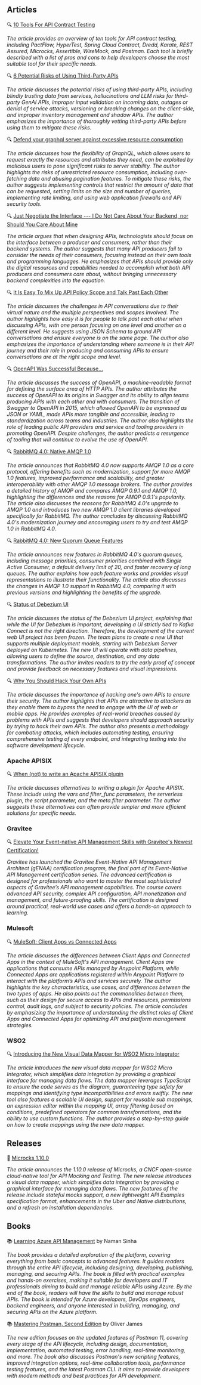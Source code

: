 ## Articles

🔍 [10 Tools For API Contract Testing](https://nordicapis.com/10-tools-for-api-contract-testing/)

_The article provides an overview of ten tools for API contract testing, including PactFlow, HyperTest, Spring Cloud Contract, Dredd, Karate, REST Assured, Microcks, Assertible, WireMock, and Postman. Each tool is briefly described with a list of pros and cons to help developers choose the most suitable tool for their specific needs._

🔍 [6 Potential Risks of Using Third-Party APIs](https://nordicapis.com/6-potential-risks-of-using-third-party-apis/)

_The article discusses the potential risks of using third-party APIs, including blindly trusting data from services, hallucinations and LLM risks for third-party GenAI APIs, improper input validation on incoming data, outages or denial of service attacks, versioning or breaking changes on the client-side, and improper inventory management and shadow APIs. The author emphasizes the importance of thoroughly vetting third-party APIs before using them to mitigate these risks._

🔍 [Defend your graphql server against excessive resource consumption](https://www.linode.com/blog/compute/defend-your-graphql-server-against-excessive-resource-consumption/)

_The article discusses how the flexibility of GraphQL, which allows users to request exactly the resources and attributes they need, can be exploited by malicious users to pose significant risks to server stability. The author highlights the risks of unrestricted resource consumption, including over-fetching data and abusing pagination features. To mitigate these risks, the author suggests implementing controls that restrict the amount of data that can be requested, setting limits on the size and number of queries, implementing rate limiting, and using web application firewalls and API security tools._

🔍 [Just Negotiate the Interface --- I Do Not Care About Your Backend, nor Should You Care About Mine](http://apievangelist.com/2024/08/28/just-negotiate-the-interface-i-do-not-care-about-your-backend-nor-should-you-care-about-mine/)

_The article argues that when designing APIs, technologists should focus on the interface between a producer and consumers, rather than their backend systems. The author suggests that many API producers fail to consider the needs of their consumers, focusing instead on their own tools and programming languages. He emphasizes that APIs should provide only the digital resources and capabilities needed to accomplish what both API producers and consumers care about, without bringing unnecessary backend complexities into the equation._

🔍 [It Is Easy To Mix Up API Policy Scope and Talk Past Each Other](http://apievangelist.com/2024/08/30/it-is-easy-to-mix-up-api-policy-scope-and-talk-past-each-other/)

_The article discusses the challenges in API conversations due to their virtual nature and the multiple perspectives and scopes involved. The author highlights how easy it is for people to talk past each other when discussing APIs, with one person focusing on one level and another on a different level. He suggests using JSON Schema to ground API conversations and ensure everyone is on the same page. The author also emphasizes the importance of understanding where someone is in their API journey and their role in producing and consuming APIs to ensure conversations are at the right scope and level._

🔍 [OpenAPI Was Successful Because...](http://apievangelist.com/2024/08/29/openapi-was-successful-because/)

_The article discusses the success of OpenAPI, a machine-readable format for defining the surface area of HTTP APIs. The author attributes the success of OpenAPI to its origins in Swagger and its ability to align teams producing APIs with each other and with consumers. The transition of Swagger to OpenAPI in 2015, which allowed OpenAPI to be expressed as JSON or YAML, made APIs more tangible and accessible, leading to standardization across teams and industries. The author also highlights the role of leading public API providers and service and tooling providers in promoting OpenAPI. Despite challenges, the author predicts a resurgence of tooling that will continue to evolve the use of OpenAPI._

🔍 [RabbitMQ 4.0: Native AMQP 1.0](https://www.rabbitmq.com/blog/2024/08/05/native-amqp)

_The article announces that RabbitMQ 4.0 now supports AMQP 1.0 as a core protocol, offering benefits such as modernization, support for more AMQP 1.0 features, improved performance and scalability, and greater interoperability with other AMQP 1.0 message brokers. The author provides a detailed history of AMQP and compares AMQP 0.9.1 and AMQP 1.0, highlighting the differences and the reasons for AMQP 0.9.1's popularity. The article also discusses the reasons for RabbitMQ 4.0's upgrade to AMQP 1.0 and introduces two new AMQP 1.0 client libraries developed specifically for RabbitMQ. The author concludes by discussing RabbitMQ 4.0's modernization journey and encouraging users to try and test AMQP 1.0 in RabbitMQ 4.0._

🔍 [RabbitMQ 4.0: New Quorum Queue Features](https://www.rabbitmq.com/blog/2024/08/28/quorum-queues-in-4.0)

_The article announces new features in RabbitMQ 4.0's quorum queues, including message priorities, consumer priorities combined with Single Active Consumer, a default delivery limit of 20, and faster recovery of long queues. The author explains how each feature works and provides visual representations to illustrate their functionality. The article also discusses the changes in AMQP 1.0 support in RabbitMQ 4.0, comparing it with previous versions and highlighting the benefits of the upgrade._

🔍 [Status of Debezium UI](https://debezium.io/blog/2024/08/05/Debezium-ui-update/)

_The article discusses the status of the Debezium UI project, explaining that while the UI for Debezium is important, developing a UI strictly tied to Kafka Connect is not the right direction. Therefore, the development of the current web UI project has been frozen. The team plans to create a new UI that supports multiple deployment models, starting with Debezium Server deployed on Kubernetes. The new UI will operate with data pipelines, allowing users to define the source, destination, and any data transformations. The author invites readers to try the early proof of concept and provide feedback on necessary features and visual impressions._

🔍 [Why You Should Hack Your Own APIs](https://nordicapis.com/why-you-should-hack-your-own-apis/)

_The article discusses the importance of hacking one's own APIs to ensure their security. The author highlights that APIs are attractive to attackers as they enable them to bypass the need to engage with the UI of web or mobile apps. He provides examples of real-world breaches caused by problems with APIs and suggests that developers should approach security by trying to hack their own APIs. The author also presents a methodology for combating attacks, which includes automating testing, ensuring comprehensive testing of every endpoint, and integrating testing into the software development lifecycle._

### Apache APISIX

🔍 [When (not) to write an Apache APISIX plugin](https://blog.frankel.ch/when-write-apisix-plugin/)

_The article discusses alternatives to writing a plugin for Apache APISIX. These include using the vars and filter_func parameters, the serverless plugin, the script parameter, and the meta.filter parameter. The author suggests these alternatives can often provide simpler and more efficient solutions for specific needs._

### Gravitee

🔍 [Elevate Your Event-native API Management Skills with Gravitee's Newest Certification!](https://www.gravitee.io/blog/elevate-your-event-native-api-management-skills-with-gravitees-newest-certification)

_Gravitee has launched the Gravitee Event-Native API Management Architect (gENAA) certification program, the final part of its Event-Native API Management certification series. The advanced certification is designed for professionals who want to master the most sophisticated aspects of Gravitee’s API management capabilities. The course covers advanced API security, complex API configuration, API monetization and management, and future-proofing skills. The certification is designed around practical, real-world use cases and offers a hands-on approach to learning._

### Mulesoft

🔍 [MuleSoft: Client Apps vs Connected Apps](https://medium.com/another-integration-blog/mulesoft-client-apps-vs-connected-apps-ece3e292601d)

_The article discusses the differences between Client Apps and Connected Apps in the context of MuleSoft's API management. Client Apps are applications that consume APIs managed by Anypoint Platform, while Connected Apps are applications registered within Anypoint Platform to interact with the platform’s APIs and services securely. The author highlights the key characteristics, use cases, and differences between the two types of apps. He also points out the commonalities between them, such as their design for secure access to APIs and resources, permissions control, audit logs, and subject to security policies. The article concludes by emphasizing the importance of understanding the distinct roles of Client Apps and Connected Apps for optimizing API and platform management strategies._

### WSO2

🔍 [Introducing the New Visual Data Mapper for WSO2 Micro Integrator](https://wso2.com/library/blogs/introducing-the-new-visual-data-mapper-for-wso2-micro-integrator/)

_The article introduces the new visual data mapper for WSO2 Micro Integrator, which simplifies data integration by providing a graphical interface for managing data flows. The data mapper leverages TypeScript to ensure the code serves as the diagram, guaranteeing type safety for mappings and identifying type incompatibilities and errors swiftly. The new tool also features a scalable UI design, support for reusable sub mappings, an expression editor within the mapping UI, array filtering based on conditions, predefined operators for common transformations, and the ability to use custom functions. The author provides a step-by-step guide on how to create mappings using the new data mapper._

## Releases

🚀 [Microcks 1.10.0](https://microcks.io/blog/microcks-1.10.0-release/)

_The article announces the 1.10.0 release of Microcks, a CNCF open-source cloud-native tool for API Mocking and Testing. The new release introduces a visual data mapper, which simplifies data integration by providing a graphical interface for managing data flows. The new features of the release include stateful mocks support, a new lightweight API Examples specification format, enhancements in the Uber and Native distributions, and a refresh on installation dependencies._

## Books

📚 [Learning Azure API Management](https://a.co/d/0NRtDya) by Naman Sinha

_The book provides a detailed exploration of the platform, covering everything from basic concepts to advanced features. It guides readers through the entire API lifecycle, including designing, developing, publishing, managing, and securing APIs. The book is filled with practical examples and hands-on exercises, making it suitable for developers and IT professionals aiming to build and manage reliable APIs using Azure. By the end of the book, readers will have the skills to build and manage robust APIs. The book is intended for Azure developers, DevOps engineers, backend engineers, and anyone interested in building, managing, and securing APIs on the Azure platform._

📚 [Mastering Postman, Second Edition](https://a.co/d/b6xJQKi) by Oliver James

_The new edition focuses on the updated features of Postman 11, covering every stage of the API lifecycle, including design, documentation, implementation, automated testing, error handling, real-time monitoring, and more. The book also discusses Postman's new scripting features, improved integration options, real-time collaboration tools, performance testing features, and the latest Postman CLI. It aims to provide developers with modern methods and best practices for API development._